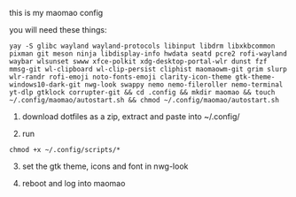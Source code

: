 this is my maomao config

you will need these things:
```
yay -S glibc wayland wayland-protocols libinput libdrm libxkbcommon pixman git meson ninja libdisplay-info hwdata seatd pcre2 rofi-wayland waybar wlsunset swww xfce-polkit xdg-desktop-portal-wlr dunst fzf mmsg-git wl-clipboard wl-clip-persist cliphist maomaowm-git grim slurp wlr-randr rofi-emoji noto-fonts-emoji clarity-icon-theme gtk-theme-windows10-dark-git nwg-look swappy nemo nemo-fileroller nemo-terminal yt-dlp gtklock corrupter-git && cd .config && mkdir maomao && touch ~/.config/maomao/autostart.sh && chmod ~/.config/maomao/autostart.sh
```

1. download dotfiles as a zip, extract and paste into ~/.config/

2. run
```
chmod +x ~/.config/scripts/*
```
3. set the gtk theme, icons and font in nwg-look

4. reboot and log into maomao
